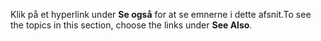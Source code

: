 <span data-ttu-id="67c8d-101">Klik på et hyperlink under **Se også** for at se emnerne i dette afsnit.</span><span class="sxs-lookup"><span data-stu-id="67c8d-101">To see the topics in this section, choose the links under **See Also**.</span></span>